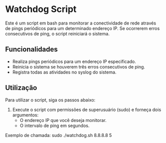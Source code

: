 # Watchdog Script

Este é um script em bash para monitorar a conectividade de rede através de pings periódicos para um determinado endereço IP. Se ocorrerem erros consecutivos de ping, o script reiniciará o sistema.

## Funcionalidades

- Realiza pings periódicos para um endereço IP especificado.
- Reinicia o sistema se houverem três erros consecutivos de ping.
- Registra todas as atividades no syslog do sistema.

## Utilização

Para utilizar o script, siga os passos abaixo:

1. Execute o script com permissões de superusuário (sudo) e forneça dois argumentos:
   - O endereço IP que você deseja monitorar.
   - O intervalo de ping em segundos.

Exemplo de chamada:
sudo ./watchdog.sh 8.8.8.8 5

